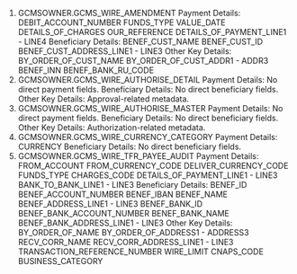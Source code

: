 1. GCMSOWNER.GCMS_WIRE_AMENDMENT
Payment Details:
DEBIT_ACCOUNT_NUMBER
FUNDS_TYPE
VALUE_DATE
DETAILS_OF_CHARGES
OUR_REFERENCE
DETAILS_OF_PAYMENT_LINE1 - LINE4
Beneficiary Details:
BENEF_CUST_NAME
BENEF_CUST_ID
BENEF_CUST_ADDRESS_LINE1 - LINE3
Other Key Details:
BY_ORDER_OF_CUST_NAME
BY_ORDER_OF_CUST_ADDR1 - ADDR3
BENEF_INN
BENEF_BANK_RU_CODE
2. GCMSOWNER.GCMS_WIRE_AUTHORISE_DETAIL
Payment Details: No direct payment fields.
Beneficiary Details: No direct beneficiary fields.
Other Key Details: Approval-related metadata.
3. GCMSOWNER.GCMS_WIRE_AUTHORISE_MASTER
Payment Details: No direct payment fields.
Beneficiary Details: No direct beneficiary fields.
Other Key Details: Authorization-related metadata.
4. GCMSOWNER.GCMS_WIRE_CURRENCY_CATEGORY
Payment Details:
CURRENCY
Beneficiary Details: No direct beneficiary fields.
5. GCMSOWNER.GCMS_WIRE_TFR_PAYEE_AUDIT
Payment Details:
FROM_ACCOUNT
FROM_CURRENCY_CODE
DELIVER_CURRENCY_CODE
FUNDS_TYPE
CHARGES_CODE
DETAILS_OF_PAYMENT_LINE1 - LINE3
BANK_TO_BANK_LINE1 - LINE3
Beneficiary Details:
BENEF_ID
BENEF_ACCOUNT_NUMBER
BENEF_IBAN
BENEF_NAME
BENEF_ADDRESS_LINE1 - LINE3
BENEF_BANK_ID
BENEF_BANK_ACCOUNT_NUMBER
BENEF_BANK_NAME
BENEF_BANK_ADDRESS_LINE1 - LINE3
Other Key Details:
BY_ORDER_OF_NAME
BY_ORDER_OF_ADDRESS1 - ADDRESS3
RECV_CORR_NAME
RECV_CORR_ADDRESS_LINE1 - LINE3
TRANSACTION_REFERENCE_NUMBER
WIRE_LIMIT
CNAPS_CODE
BUSINESS_CATEGORY
